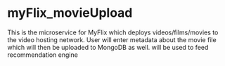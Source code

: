 # myFlix_movieUpload
This is the microservice for MyFlix which deploys videos/films/movies to the video hosting network. 
User will enter metadata about the movie file which will then be uploaded to MongoDB as well. 
will be used to feed recommendation engine
